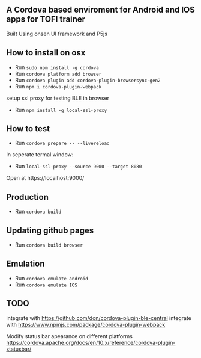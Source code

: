 ## A Cordova based enviroment for Android and IOS apps for TOFI trainer 

Built Using onsen UI framework and P5js


## How to install on osx

* Run `sudo npm install -g cordova`
* Run `cordova platform add browser`
* Run `cordova plugin add cordova-plugin-browsersync-gen2`
* Run `npm i cordova-plugin-webpack`

setup ssl proxy for testing BLE in browser
* Run `npm install -g local-ssl-proxy`

## How to test

* Run `cordova prepare -- --livereload`

In seperate termal window:

* Run `local-ssl-proxy --source 9000 --target 8080`

Open at https://localhost:9000/

## Production

* Run `cordova build`

## Updating github pages

* Run `cordova build browser`

## Emulation 

* Run `cordova emulate android`
* Run `cordova emulate IOS`

##  TODO

integrate with https://github.com/don/cordova-plugin-ble-central
integrate with https://www.npmjs.com/package/cordova-plugin-webpack

Modify status bar apearance on different platforms
https://cordova.apache.org/docs/en/10.x/reference/cordova-plugin-statusbar/

